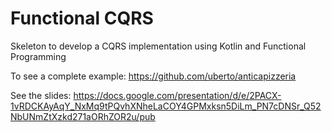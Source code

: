# Functional CQRS

Skeleton to develop a CQRS implementation using Kotlin and Functional Programming

To see a complete example: https://github.com/uberto/anticapizzeria

See the slides: https://docs.google.com/presentation/d/e/2PACX-1vRDCKAyAqY_NxMq9tPQvhXNheLaCOY4GPMxksn5DiLm_PN7cDNSr_Q52NbUNmZtXzkd271aORhZOR2u/pub